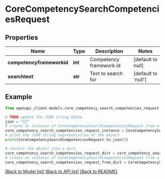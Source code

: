 # CoreCompetencySearchCompetenciesRequest


## Properties

Name | Type | Description | Notes
------------ | ------------- | ------------- | -------------
**competencyframeworkid** | **int** | Competency framework id | [default to null]
**searchtext** | **str** | Text to search for | [default to 'null']

## Example

```python
from openapi_client.models.core_competency_search_competencies_request import CoreCompetencySearchCompetenciesRequest

# TODO update the JSON string below
json = "{}"
# create an instance of CoreCompetencySearchCompetenciesRequest from a JSON string
core_competency_search_competencies_request_instance = CoreCompetencySearchCompetenciesRequest.from_json(json)
# print the JSON string representation of the object
print(CoreCompetencySearchCompetenciesRequest.to_json())

# convert the object into a dict
core_competency_search_competencies_request_dict = core_competency_search_competencies_request_instance.to_dict()
# create an instance of CoreCompetencySearchCompetenciesRequest from a dict
core_competency_search_competencies_request_from_dict = CoreCompetencySearchCompetenciesRequest.from_dict(core_competency_search_competencies_request_dict)
```
[[Back to Model list]](../README.md#documentation-for-models) [[Back to API list]](../README.md#documentation-for-api-endpoints) [[Back to README]](../README.md)


